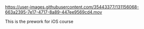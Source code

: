 

https://user-images.githubusercontent.com/35443377/131156068-663a2395-7e17-4717-8a89-447ee9569cd4.mov

This is the prework for iOS course
